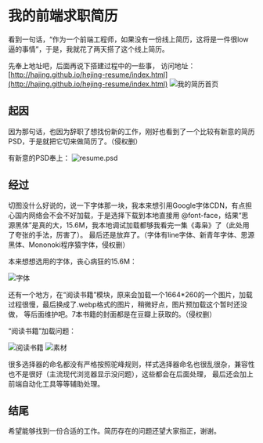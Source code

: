 # 我的前端求职简历
看到一句话，“作为一个前端工程师，如果没有一份线上简历，这将是一件很low逼的事情”，于是，我就花了两天搭了这个线上简历。

先奉上地址吧，后面再说下搭建过程中的一些事，
访问地址：[http://hajing.github.io/hejing-resume/index.html](http://hajing.github.io/hejing-resume/index.html)
![我的简历首页](http://7xpy9b.com1.z0.glb.clouddn.com/resume_index.png)

## 起因
因为那句话，也因为辞职了想找份新的工作，刚好也看到了一个比较有新意的简历PSD，于是就把它切来做简历了。（侵权删）

有新意的PSD奉上：
![resume.psd](http://7xpy9b.com1.z0.glb.clouddn.com/resume.jpg)


## 经过
切图没什么好说的，说一下字体那一块，我本来想引用Google字体CDN，有点担心国内网络会不会不好加载，于是选择下载到本地直接用
@font-face，结果“思源黑体”是真的大，15.6M，我本地调试加载都够我看完一集《毒枭》了（此处用了夸张的手法，厉害了）。
最后还是放弃了。（字体有line字体、新青年字体、思源黑体、Mononoki程序猿字体，侵权删）

本来想想选用的字体，丧心病狂的15.6M：

![字体](http://7xpy9b.com1.z0.glb.clouddn.com/font.jpg)

还有一个地方，在“阅读书籍”模块，原来会加载一个1664*260的一个图片，加载过程很慢，最后换成了.webp格式的图片，稍微好点，图片预加载这个暂时还没做，
等后面维护吧。7本书籍的封面都是在豆瓣上获取的。（侵权删）

“阅读书籍”加载问题：

![阅读书籍](http://7xpy9b.com1.z0.glb.clouddn.com/BookJZ.jpg)
![素材](http://7xpy9b.com1.z0.glb.clouddn.com/SC.jpg)

很多选择器的命名都没有严格按照驼峰规则，样式选择器命名也很乱很杂，兼容性也不是很好（主流现代浏览器显示没问题），这些都会在后面处理，
最后还会加上前端自动化工具等等辅助处理。

## 结尾
希望能够找到一份合适的工作。简历存在的问题还望大家指正，谢谢。

